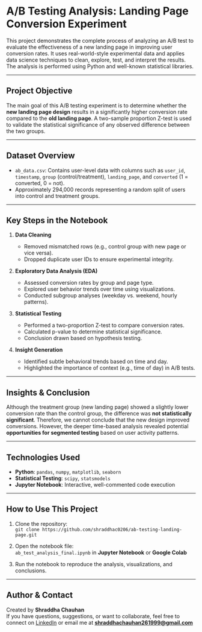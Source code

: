 # A/B Testing Analysis: Landing Page Conversion Experiment

This project demonstrates the complete process of analyzing an A/B test to evaluate the effectiveness of a new landing page in improving user conversion rates. It uses real-world-style experimental data and applies data science techniques to clean, explore, test, and interpret the results. The analysis is performed using Python and well-known statistical libraries.

---

## Project Objective

The main goal of this A/B testing experiment is to determine whether the **new landing page design** results in a significantly higher conversion rate compared to the **old landing page**. A two-sample proportion Z-test is used to validate the statistical significance of any observed difference between the two groups.

---

## Dataset Overview

- `ab_data.csv`: Contains user-level data with columns such as `user_id`, `timestamp`, `group` (control/treatment), `landing_page`, and `converted` (1 = converted, 0 = not).
- Approximately 294,000 records representing a random split of users into control and treatment groups.

---

## Key Steps in the Notebook

1. **Data Cleaning**
   - Removed mismatched rows (e.g., control group with new page or vice versa).
   - Dropped duplicate user IDs to ensure experimental integrity.

2. **Exploratory Data Analysis (EDA)**
   - Assessed conversion rates by group and page type.
   - Explored user behavior trends over time using visualizations.
   - Conducted subgroup analyses (weekday vs. weekend, hourly patterns).

3. **Statistical Testing**
   - Performed a two-proportion Z-test to compare conversion rates.
   - Calculated p-value to determine statistical significance.
   - Conclusion drawn based on hypothesis testing.

4. **Insight Generation**
   - Identified subtle behavioral trends based on time and day.
   - Highlighted the importance of context (e.g., time of day) in A/B tests.

---

## Insights & Conclusion

Although the treatment group (new landing page) showed a slightly lower conversion rate than the control group, the difference was **not statistically significant**. Therefore, we cannot conclude that the new design improved conversions. However, the deeper time-based analysis revealed potential **opportunities for segmented testing** based on user activity patterns.

---

## Technologies Used

- **Python**: `pandas`, `numpy`, `matplotlib`, `seaborn`
- **Statistical Testing**: `scipy`, `statsmodels`
- **Jupyter Notebook**: Interactive, well-commented code execution

---

## How to Use This Project

1. Clone the repository:  
   `git clone https://github.com/shraddhac0206/ab-testing-landing-page.git`

2. Open the notebook file:  
   `ab_test_analysis_final.ipynb` in **Jupyter Notebook** or **Google Colab**

3. Run the notebook to reproduce the analysis, visualizations, and conclusions.

---

## Author & Contact

Created by **Shraddha Chauhan**  
If you have questions, suggestions, or want to collaborate, feel free to connect on [LinkedIn](https://www.linkedin.com) or email me at **shraddhachauhan261999@gmail.com**
